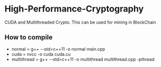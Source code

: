 # High-Performance-Cryptography
CUDA and Multithreaded Crypto. This can be used for mining in BlockChain

## How to compile
- normal = g++ --std=c++11 -o normal main.cpp
- cuda = nvcc -o cuda cuda.cu
- multithread = g++ --std=c++11 -o multithread multithread.cpp -pthread
